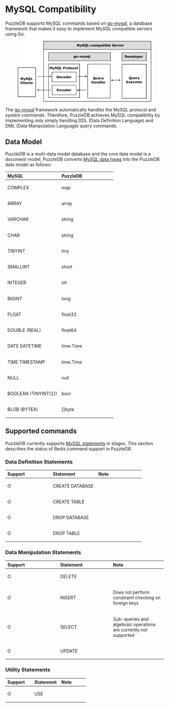 # MySQL Compatibility

PuzzleDB supports MySQL commands based on [go-mysql](https://github.com/cybergarage/go-mysql), a database framework that makes it easy to implement MySQL compatible servers using Go.

<figure>
<img src="https://raw.githubusercontent.com/cybergarage/go-mysql/main/doc/img/framework.png" alt="framework" />
</figure>

The [go-mysql](https://github.com/cybergarage/go-mysql) framework automatically handles the MySQL protocol and system commands. Therefore, PuzzleDB achieves MySQL compatibility by implementing only simply handling DDL (Data Definition Language) and DML (Data Manipulation Language) query commands.

## Data Model

PuzzleDB is a multi-data model database and the core data model is a document model; PuzzleDB converts [MySQL data types](https://dev.mysql.com/doc/refman/8.0/en/data-types.html) into the PuzzleDB data model as follows:

<table>
<colgroup>
<col style="width: 50%" />
<col style="width: 50%" />
</colgroup>
<thead>
<tr class="header">
<th style="text-align: left;">MySQL</th>
<th style="text-align: left;">PuzzleDB</th>
</tr>
</thead>
<tbody>
<tr class="odd">
<td style="text-align: left;"><p>COMPLEX</p></td>
<td style="text-align: left;"><p>map</p></td>
</tr>
<tr class="even">
<td style="text-align: left;"><p>ARRAY</p></td>
<td style="text-align: left;"><p>array</p></td>
</tr>
<tr class="odd">
<td style="text-align: left;"><p>VARCHAR</p></td>
<td style="text-align: left;"><p>string</p></td>
</tr>
<tr class="even">
<td style="text-align: left;"><p>CHAR</p></td>
<td style="text-align: left;"><p>string</p></td>
</tr>
<tr class="odd">
<td style="text-align: left;"><p>TINYINT</p></td>
<td style="text-align: left;"><p>tiny</p></td>
</tr>
<tr class="even">
<td style="text-align: left;"><p>SMALLINT</p></td>
<td style="text-align: left;"><p>short</p></td>
</tr>
<tr class="odd">
<td style="text-align: left;"><p>INTEGER</p></td>
<td style="text-align: left;"><p>int</p></td>
</tr>
<tr class="even">
<td style="text-align: left;"><p>BIGINT</p></td>
<td style="text-align: left;"><p>long</p></td>
</tr>
<tr class="odd">
<td style="text-align: left;"><p>FLOAT</p></td>
<td style="text-align: left;"><p>float32</p></td>
</tr>
<tr class="even">
<td style="text-align: left;"><p>DOUBLE (REAL)</p></td>
<td style="text-align: left;"><p>float64</p></td>
</tr>
<tr class="odd">
<td style="text-align: left;"><p>DATE DATETIME</p></td>
<td style="text-align: left;"><p>time.Time</p></td>
</tr>
<tr class="even">
<td style="text-align: left;"><p>TIME TIMESTAMP</p></td>
<td style="text-align: left;"><p>time.Time</p></td>
</tr>
<tr class="odd">
<td style="text-align: left;"><p>NULL</p></td>
<td style="text-align: left;"><p>null</p></td>
</tr>
<tr class="even">
<td style="text-align: left;"><p>BOOLEAN (TINYINT(1))</p></td>
<td style="text-align: left;"><p>bool</p></td>
</tr>
<tr class="odd">
<td style="text-align: left;"><p>BLOB (BYTEA)</p></td>
<td style="text-align: left;"><p>[]byte</p></td>
</tr>
</tbody>
</table>

## Supported commands

PuzzleDB currently supports [MySQL statements](https://dev.mysql.com/doc/refman/8.0/en/sql-statements.html) in stages. This section describes the status of Redis command support in PuzzleDB.

### Data Definition Statements

<table>
<colgroup>
<col style="width: 33%" />
<col style="width: 33%" />
<col style="width: 33%" />
</colgroup>
<thead>
<tr class="header">
<th style="text-align: left;">Support</th>
<th style="text-align: left;">Statement</th>
<th style="text-align: left;">Note</th>
</tr>
</thead>
<tbody>
<tr class="odd">
<td style="text-align: left;"><p>O</p></td>
<td style="text-align: left;"><p>CREATE DATABASE</p></td>
<td style="text-align: left;"></td>
</tr>
<tr class="even">
<td style="text-align: left;"><p>O</p></td>
<td style="text-align: left;"><p>CREATE TABLE</p></td>
<td style="text-align: left;"></td>
</tr>
<tr class="odd">
<td style="text-align: left;"><p>O</p></td>
<td style="text-align: left;"><p>DROP DATABASE</p></td>
<td style="text-align: left;"></td>
</tr>
<tr class="even">
<td style="text-align: left;"><p>O</p></td>
<td style="text-align: left;"><p>DROP TABLE</p></td>
<td style="text-align: left;"></td>
</tr>
</tbody>
</table>

### Data Manipulation Statements

<table>
<colgroup>
<col style="width: 33%" />
<col style="width: 33%" />
<col style="width: 33%" />
</colgroup>
<thead>
<tr class="header">
<th style="text-align: left;">Support</th>
<th style="text-align: left;">Statement</th>
<th style="text-align: left;">Note</th>
</tr>
</thead>
<tbody>
<tr class="odd">
<td style="text-align: left;"><p>O</p></td>
<td style="text-align: left;"><p>DELETE</p></td>
<td style="text-align: left;"></td>
</tr>
<tr class="even">
<td style="text-align: left;"><p>O</p></td>
<td style="text-align: left;"><p>INSERT</p></td>
<td style="text-align: left;"><p>Does not perform constraint checking on foreign keys</p></td>
</tr>
<tr class="odd">
<td style="text-align: left;"><p>O</p></td>
<td style="text-align: left;"><p>SELECT</p></td>
<td style="text-align: left;"><p>Sub-queries and algebraic operations are currently not supported</p></td>
</tr>
<tr class="even">
<td style="text-align: left;"><p>O</p></td>
<td style="text-align: left;"><p>UPDATE</p></td>
<td style="text-align: left;"></td>
</tr>
</tbody>
</table>

### Utility Statements

<table>
<colgroup>
<col style="width: 33%" />
<col style="width: 33%" />
<col style="width: 33%" />
</colgroup>
<thead>
<tr class="header">
<th style="text-align: left;">Support</th>
<th style="text-align: left;">Statement</th>
<th style="text-align: left;">Note</th>
</tr>
</thead>
<tbody>
<tr class="odd">
<td style="text-align: left;"><p>O</p></td>
<td style="text-align: left;"><p>USE</p></td>
<td style="text-align: left;"></td>
</tr>
</tbody>
</table>
